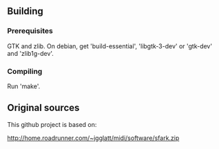 ## Building 

### Prerequisites 

GTK and zlib. On debian, get 'build-essential', 'libgtk-3-dev' or 'gtk-dev' and 'zlib1g-dev'.

### Compiling 

Run 'make'.

## Original sources 

This github project is based on:

http://home.roadrunner.com/~jgglatt/midi/software/sfark.zip
